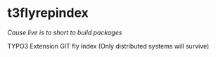t3flyrepindex
=============

*Cause live is to short to build packages*

TYPO3 Extension GIT fly index (Only distributed systems will survive)
